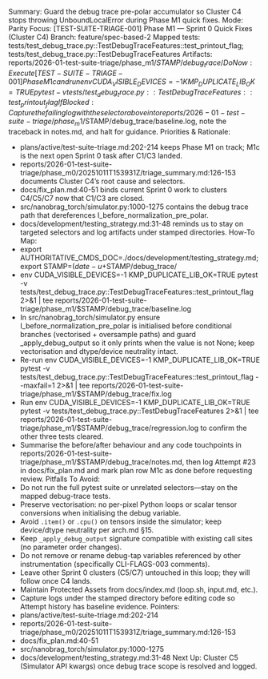 Summary: Guard the debug trace pre-polar accumulator so Cluster C4 stops throwing UnboundLocalError during Phase M1 quick fixes.
Mode: Parity
Focus: [TEST-SUITE-TRIAGE-001] Phase M1 — Sprint 0 Quick Fixes (Cluster C4)
Branch: feature/spec-based-2
Mapped tests: tests/test_debug_trace.py::TestDebugTraceFeatures::test_printout_flag; tests/test_debug_trace.py::TestDebugTraceFeatures
Artifacts: reports/2026-01-test-suite-triage/phase_m1/$STAMP/debug_trace/
Do Now: Execute [TEST-SUITE-TRIAGE-001] Phase M1c and run env CUDA_VISIBLE_DEVICES=-1 KMP_DUPLICATE_LIB_OK=TRUE pytest -v tests/test_debug_trace.py::TestDebugTraceFeatures::test_printout_flag
If Blocked: Capture the failing log with the selector above into reports/2026-01-test-suite-triage/phase_m1/$STAMP/debug_trace/baseline.log, note the traceback in notes.md, and halt for guidance.
Priorities & Rationale:
- plans/active/test-suite-triage.md:202-214 keeps Phase M1 on track; M1c is the next open Sprint 0 task after C1/C3 landed.
- reports/2026-01-test-suite-triage/phase_m0/20251011T153931Z/triage_summary.md:126-153 documents Cluster C4’s root cause and selectors.
- docs/fix_plan.md:40-51 binds current Sprint 0 work to clusters C4/C5/C7 now that C1/C3 are closed.
- src/nanobrag_torch/simulator.py:1000-1275 contains the debug trace path that dereferences I_before_normalization_pre_polar.
- docs/development/testing_strategy.md:31-48 reminds us to stay on targeted selectors and log artifacts under stamped directories.
How-To Map:
- export AUTHORITATIVE_CMDS_DOC=./docs/development/testing_strategy.md; export STAMP=$(date -u +%Y%m%dT%H%M%SZ); mkdir -p reports/2026-01-test-suite-triage/phase_m1/$STAMP/debug_trace/
- env CUDA_VISIBLE_DEVICES=-1 KMP_DUPLICATE_LIB_OK=TRUE pytest -v tests/test_debug_trace.py::TestDebugTraceFeatures::test_printout_flag 2>&1 | tee reports/2026-01-test-suite-triage/phase_m1/$STAMP/debug_trace/baseline.log
- In src/nanobrag_torch/simulator.py ensure I_before_normalization_pre_polar is initialised before conditional branches (vectorised + oversample paths) and guard _apply_debug_output so it only prints when the value is not None; keep vectorisation and dtype/device neutrality intact.
- Re-run env CUDA_VISIBLE_DEVICES=-1 KMP_DUPLICATE_LIB_OK=TRUE pytest -v tests/test_debug_trace.py::TestDebugTraceFeatures::test_printout_flag --maxfail=1 2>&1 | tee reports/2026-01-test-suite-triage/phase_m1/$STAMP/debug_trace/fix.log
- Run env CUDA_VISIBLE_DEVICES=-1 KMP_DUPLICATE_LIB_OK=TRUE pytest -v tests/test_debug_trace.py::TestDebugTraceFeatures 2>&1 | tee reports/2026-01-test-suite-triage/phase_m1/$STAMP/debug_trace/regression.log to confirm the other three tests cleared.
- Summarise the before/after behaviour and any code touchpoints in reports/2026-01-test-suite-triage/phase_m1/$STAMP/debug_trace/notes.md, then log Attempt #23 in docs/fix_plan.md and mark plan row M1c as done before requesting review.
Pitfalls To Avoid:
- Do not run the full pytest suite or unrelated selectors—stay on the mapped debug-trace tests.
- Preserve vectorisation: no per-pixel Python loops or scalar tensor conversions when initialising the debug variable.
- Avoid `.item()` or `.cpu()` on tensors inside the simulator; keep device/dtype neutrality per arch.md §15.
- Keep `_apply_debug_output` signature compatible with existing call sites (no parameter order changes).
- Do not remove or rename debug-tap variables referenced by other instrumentation (specifically CLI-FLAGS-003 comments).
- Leave other Sprint 0 clusters (C5/C7) untouched in this loop; they will follow once C4 lands.
- Maintain Protected Assets from docs/index.md (loop.sh, input.md, etc.).
- Capture logs under the stamped directory before editing code so Attempt history has baseline evidence.
Pointers:
- plans/active/test-suite-triage.md:202-214
- reports/2026-01-test-suite-triage/phase_m0/20251011T153931Z/triage_summary.md:126-153
- docs/fix_plan.md:40-51
- src/nanobrag_torch/simulator.py:1000-1275
- docs/development/testing_strategy.md:31-48
Next Up: Cluster C5 (Simulator API kwargs) once debug trace scope is resolved and logged.
